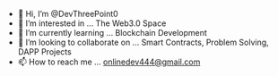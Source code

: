 - 👋 Hi, I’m @DevThreePoint0
- 👀 I’m interested in ... The Web3.0 Space
- 🌱 I’m currently learning ... Blockchain Development
- 💞️ I’m looking to collaborate on ... Smart Contracts, Problem Solving, DAPP Projects 
- 📫 How to reach me ... onlinedev444@gmail.com

<!---
DevThreePoint0/DevThreePoint0 is a ✨ special ✨ repository because its `README.md` (this file) appears on your GitHub profile.
You can click the Preview link to take a look at your changes.
--->
